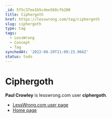 ```yaml
---
_id: 5f5c37ee1b5cdee568cfb200
title: Ciphergoth
href: https://lesswrong.com/tag/ciphergoth
slug: ciphergoth
type: tag
tags:
  - LessWrong
  - Concept
  - Tag
synchedAt: '2022-08-29T11:09:23.966Z'
status: todo
---
```


# Ciphergoth

**Paul Crowley** is lesswrong.com user **ciphergoth**.

- [LessWrong.com user page](http://lesswrong.com/user/ciphergoth/)
- [Home page](http://www.ciphergoth.org/)
